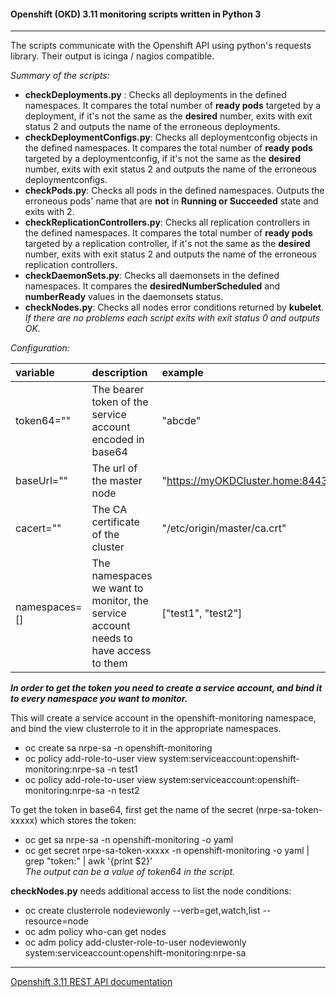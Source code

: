 #### Openshift (OKD) 3.11 monitoring scripts written in Python 3
---
The scripts communicate with the Openshift API using python's requests library. Their output is icinga / nagios compatible.

*Summary of the scripts:*
- __checkDeployments.py__ : Checks all deployments in the defined namespaces. It compares the total number of __ready pods__ targeted by a deployment, if it's not the same as the __desired__ number, exits with exit status 2 and outputs the name of the erroneous deployments. 
- __checkDeploymentConfigs.py__: Checks all deploymentconfig objects in the defined namespaces. It compares the total number of __ready pods__ targeted by a deploymentconfig, if it's not the same as the __desired__ number, exits with exit status 2 and outputs the name of the erroneous deploymentconfigs.
- __checkPods.py__: Checks all pods in the defined namespaces. Outputs the erroneous pods' name that are __not__ in __Running or Succeeded__ state and exits with 2.
- __checkReplicationControllers.py__: Checks all replication controllers in the defined namespaces. It compares the total number of __ready pods__ targeted by a replication controller, if it's not the same as the __desired__ number, exits with exit status 2 and outputs the name of the erroneous replication controllers.
- __checkDaemonSets.py__: Checks all daemonsets in the defined namespaces. It compares the __desiredNumberScheduled__ and __numberReady__ values in the daemonsets status.
- __checkNodes.py__: Checks all nodes error conditions returned by __kubelet__.  
*If there are no problems each script exits with exit status 0 and outputs OK.*

*Configuration:*

| variable | description | example |
| :--- | :--- | :--- |
| token64="" | The bearer token of the service account encoded in base64 | "abcde" |
| baseUrl="" | The url of the master node | "https://myOKDCluster.home:8443" | 
| cacert="" | The CA certificate of the cluster | "/etc/origin/master/ca.crt" |  
| namespaces=[] | The namespaces we want to monitor, the service account needs to have access to them | ["test1", "test2"] |  

*__In order to get the token you need to create a service account, and bind it to every namespace you want to monitor.__*

This will create a service account in the openshift-monitoring namespace, and bind the view clusterrole to it in the appropriate namespaces.  
- oc create sa nrpe-sa -n openshift-monitoring  
- oc policy add-role-to-user view system:serviceaccount:openshift-monitoring:nrpe-sa -n test1  
- oc policy add-role-to-user view system:serviceaccount:openshift-monitoring:nrpe-sa -n test2

To get the token in base64, first get the name of the secret (nrpe-sa-token-xxxxx) which stores the token:
- oc get sa nrpe-sa -n openshift-monitoring -o yaml
- oc get secret nrpe-sa-token-xxxxx -n openshift-monitoring -o yaml | grep "token:" | awk '{print $2}'  
*The output can be a value of token64 in the script.*  

__checkNodes.py__ needs additional access to list the node conditions:
- oc create clusterrole nodeviewonly --verb=get,watch,list --resource=node
- oc adm policy who-can get nodes
- oc adm policy add-cluster-role-to-user nodeviewonly system:serviceaccount:openshift-monitoring:nrpe-sa

---
[Openshift 3.11 REST API documentation](https://docs.openshift.com/container-platform/3.11/rest_api/)


